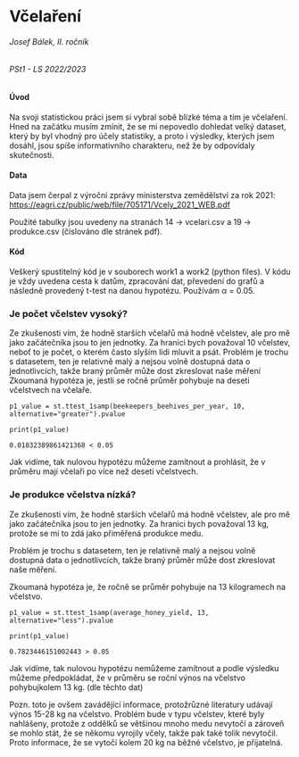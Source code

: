 # Včelaření

###### Josef Bálek, II. ročník
###### PSt1 - LS 2022/2023

#### Úvod
Na svoji statistickou práci jsem si vybral sobě blízké téma a tím je včelaření. Hned na začátku musím zmínit, že se mi nepovedlo dohledat velký dataset, který by byl vhodný pro účely statistiky, a proto i výsledky, kterých jsem dosáhl, jsou spíše informativního charakteru, než že by odpovídaly skutečnosti.

#### Data
Data jsem čerpal z výroční zprávy ministerstva zemědělství za rok 2021: https://eagri.cz/public/web/file/705171/Vcely_2021_WEB.pdf

Použité tabulky jsou uvedeny na stranách 14 -> vcelari.csv a 19 -> produkce.csv (číslováno dle stránek pdf).

#### Kód
Veškerý spustitelný kód je v souborech work1 a work2 (python files).
V kódu je vždy uvedena cesta k datům, zpracování dat, převedení do grafů a následně provedený t-test na danou hypotézu. Používám α = 0.05.

### Je počet včelstev vysoký?
Ze zkušenosti vím, že hodně starších včelařů má hodně včelstev, ale pro mě jako začátečníka jsou to jen jednotky. Za hranici bych považoval 10 včelstev, neboť to je počet, o kterém často slyším lidi mluvit a psát.
Problém je trochu s datasetem, ten je relativně malý a nejsou volně dostupná data o jednotlivcích, takže braný průměr může dost zkreslovat naše měření
Zkoumaná hypotéza je, jestli se ročně průměr pohybuje na deseti včelstvech na včelaře.

`p1_value = st.ttest_1samp(beekeepers_beehives_per_year, 10, alternative="greater").pvalue`

`print(p1_value)`

`0.01832389861421368 < 0.05 `

Jak vidíme, tak nulovou hypotézu můžeme zamítnout a prohlásit, že v průměru mají včelaři po více než deseti včelstvech.

### Je produkce včelstva nízká?

Ze zkušenosti vím, že hodně starších včelařů má hodně včelstev, ale pro mě jako začátečníka jsou to jen jednotky. Za hranici bych považoval 13 kg, protože se mi to zdá jako přiměřená produkce medu. 

Problém je trochu s datasetem, ten je relativně malý a nejsou volně dostupná data o jednotlivcích, takže braný průměr může dost zkreslovat naše měření.

Zkoumaná hypotéza je, že ročně se průměr pohybuje na 13 kilogramech na včelstvo.

`p1_value = st.ttest_1samp(average_honey_yield, 13, alternative="less").pvalue`

`print(p1_value)`

`0.7823446151002443 > 0.05`

Jak vidíme, tak nulovou hypotézu nemůžeme zamítnout a podle výsledku můžeme předpokládat, že v průměru se roční výnos na včelstvo pohybujkolem 13 kg. (dle těchto dat)

Pozn. toto je ovšem zavádějící informace, protožrůzné literatury udávají výnos 15-28 kg na včelstvo. Problém bude v typu včelstev, které byly nahlášeny, protože z oddělků se většinou mnoho medu nevytočí a zároveň se mohlo stát, že se někomu vyrojily včely, takže pak také tolik nevytočil. Proto informace, že se vytočí kolem 20 kg na běžné včelstvo, je přijatelná.
